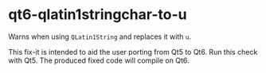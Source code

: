 # qt6-qlatin1stringchar-to-u


Warns when using `QLatin1String` and replaces it with `u`.

This fix-it is intended to aid the user porting from Qt5 to Qt6.
Run this check with Qt5. The produced fixed code will compile on Qt6.
